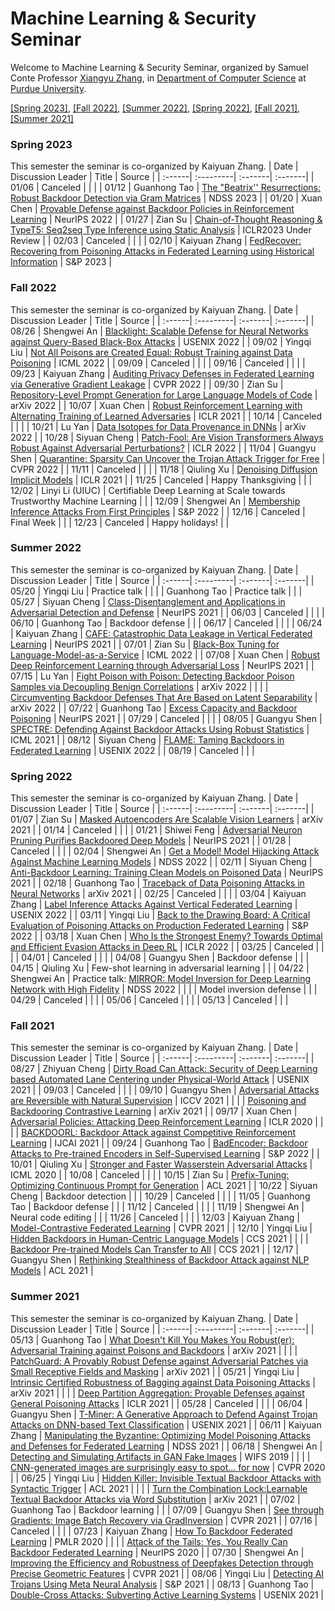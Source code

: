 # Machine Learning & Security Seminar

Welcome to Machine Learning & Security Seminar, organized by Samuel Conte Professor [Xiangyu Zhang](https://www.cs.purdue.edu/homes/xyzhang/), in [Department of Computer Science](https://www.cs.purdue.edu/) at [Purdue University](https://www.purdue.edu/).

[[Spring 2023]](#Spring-2023), [[Fall 2022]](#Fall-2022), [[Summer 2022]](#Summer-2022), [[Spring 2022]](#Spring-2022), [[Fall 2021]](#Fall-2021), [[Summer 2021]](#Summer-2021)

### Spring 2023
This semester the seminar is co-organized by Kaiyuan Zhang.
| Date | Discussion Leader | Title | Source |
| :------| :---------| :-------| :-------|
| 01/06 | Canceled |  |  |
| 01/12 | Guanhong Tao | [The "Beatrix'' Resurrections: Robust Backdoor Detection via Gram Matrices](https://arxiv.org/abs/2209.11715) | NDSS 2023 |
| 01/20 | Xuan Chen | [Provable Defense against Backdoor Policies in Reinforcement Learning](https://arxiv.org/pdf/2211.10530.pdf) | NeurIPS 2022 |
| 01/27 | Zian Su | [Chain-of-Thought Reasoning & TypeT5: Seq2seq Type Inference using Static Analysis](https://openreview.net/pdf?id=4TyNEhI2GdN) | ICLR2023 Under Review |
| 02/03 | Canceled |  |  |
| 02/10 | Kaiyuan Zhang | [FedRecover: Recovering from Poisoning Attacks in Federated Learning using Historical Information](https://arxiv.org/pdf/2210.10936.pdf) | S&P 2023 |

### Fall 2022
This semester the seminar is co-organized by Kaiyuan Zhang.
| Date | Discussion Leader | Title | Source |
| :------| :---------| :-------| :-------|
| 08/26 | Shengwei An | [Blacklight: Scalable Defense for Neural Networks against Query-Based Black-Box Attacks](https://www.usenix.org/conference/usenixsecurity22/presentation/li-huiying) | USENIX 2022 |
| 09/02 | Yingqi Liu | [Not All Poisons are Created Equal: Robust Training against Data Poisoning](https://proceedings.mlr.press/v162/yang22j.html) | ICML 2022 |
| 09/09 | Canceled |  |  |
| 09/16 | Canceled |  |  |
| 09/23 | Kaiyuan Zhang | [Auditing Privacy Defenses in Federated Learning via Generative Gradient Leakage](https://openaccess.thecvf.com/content/CVPR2022/papers/Li_Auditing_Privacy_Defenses_in_Federated_Learning_via_Generative_Gradient_Leakage_CVPR_2022_paper.pdf) | CVPR 2022 |
| 09/30 | Zian Su | [Repository-Level Prompt Generation for Large Language Models of Code](https://arxiv.org/pdf/2206.12839.pdf) | arXiv 2022 |
| 10/07 | Xuan Chen | [Robust Reinforcement Learning with Alternating Training of Learned Adversaries](https://arxiv.org/pdf/2101.08452.pdf) | ICLR 2021 |
| 10/14 | Canceled |  |  |
| 10/21 | Lu Yan | [Data Isotopes for Data Provenance in DNNs](https://arxiv.org/pdf/2208.13893.pdf) | arXiv 2022 |
| 10/28 | Siyuan Cheng | [Patch-Fool: Are Vision Transformers Always Robust Against Adversarial Perturbations?](https://arxiv.org/pdf/2203.08392.pdf) | ICLR 2022 |
| 11/04 | Guangyu Shen | [Quarantine: Sparsity Can Uncover the Trojan Attack Trigger for Free](https://arxiv.org/pdf/2205.11819.pdf) | CVPR 2022 |
| 11/11 | Canceled |  |  |
| 11/18 | Qiuling Xu | [Denoising Diffusion Implicit Models](https://arxiv.org/pdf/2010.02502.pdf) | ICLR 2021 |
| 11/25 | Canceled | Happy Thanksgiving |  |
| 12/02 | Linyi Li (UIUC) | Certifiable Deep Learning at Scale towards Trustworthy Machine Learning |  |
| 12/09 | Shengwei An | [Membership Inference Attacks From First Principles](https://ieeexplore.ieee.org/document/9833649) | S&P 2022 |
| 12/16 | Canceled | Final Week |  |
| 12/23 | Canceled | Happy holidays! |  |

### Summer 2022
This semester the seminar is co-organized by Kaiyuan Zhang.
| Date | Discussion Leader | Title | Source |
| :------| :---------| :-------| :-------|
| 05/20 | Yingqi Liu | Practice talk |  |
|  | Guanhong Tao | Practice talk |  |
| 05/27 | Siyuan Cheng | [Class-Disentanglement and Applications in Adversarial Detection and Defense](https://proceedings.neurips.cc//paper/2021/file/8606f35ec6c77858dfb80a385d0d1151-Paper.pdf) | NeurIPS 2021 |
| 06/03 | Canceled |  |  |
| 06/10 | Guanhong Tao | Backdoor defense |  |
| 06/17 | Canceled |  |  |
| 06/24 | Kaiyuan Zhang | [CAFE: Catastrophic Data Leakage in Vertical Federated Learning](https://arxiv.org/pdf/2110.15122.pdf) | NeurIPS 2021 |
| 07/01 | Zian Su | [Black-Box Tuning for Language-Model-as-a-Service](https://arxiv.org/pdf/2201.03514.pdf) | ICML 2022 |
| 07/08 | Xuan Chen | [Robust Deep Reinforcement Learning through Adversarial Loss](https://papers.nips.cc/paper/2021/file/dbb422937d7ff56e049d61da730b3e11-Paper.pdf) | NeurIPS 2021 |
| 07/15 | Lu Yan | [Fight Poison with Poison: Detecting Backdoor Poison Samples via Decoupling Benign Correlations](https://arxiv.org/pdf/2205.13616.pdf) | arXiv 2022 |
|  |  | [Circumventing Backdoor Defenses That Are Based on Latent Separability](https://arxiv.org/pdf/2205.13613.pdf) | arXiv 2022 |
| 07/22 | Guanhong Tao | [Excess Capacity and Backdoor Poisoning](https://arxiv.org/pdf/2109.00685.pdf) | NeurIPS 2021 |
| 07/29 | Canceled |  |  |
| 08/05 | Guangyu Shen | [SPECTRE: Defending Against Backdoor Attacks Using Robust Statistics](https://arxiv.org/pdf/2104.11315.pdf) | ICML 2021 |
| 08/12 | Siyuan Cheng | [FLAME: Taming Backdoors in Federated Learning](https://arxiv.org/pdf/2101.02281.pdf) | USENIX 2022 |
| 08/19 | Canceled |  |  |

### Spring 2022
This semester the seminar is co-organized by Kaiyuan Zhang.
| Date | Discussion Leader | Title | Source |
| :------| :---------| :-------| :-------|
| 01/07 | Zian Su | [Masked Autoencoders Are Scalable Vision Learners](https://arxiv.org/pdf/2111.06377.pdf) | arXiv 2021 |
| 01/14 | Canceled |  |  |
| 01/21 | Shiwei Feng | [Adversarial Neuron Pruning Purifies Backdoored Deep Models](https://arxiv.org/pdf/2110.14430.pdf) | NeurIPS 2021 |
| 01/28 | Canceled |  |  |
| 02/04 | Shengwei An | [Get a Model! Model Hijacking Attack Against Machine Learning Models](https://arxiv.org/abs/2111.04394) | NDSS 2022 |
| 02/11 | Siyuan Cheng | [Anti-Backdoor Learning: Training Clean Models on Poisoned Data](https://proceedings.neurips.cc/paper/2021/file/7d38b1e9bd793d3f45e0e212a729a93c-Paper.pdf) | NeurIPS 2021 |
| 02/18 | Guanhong Tao | [Traceback of Data Poisoning Attacks in Neural Networks](https://arxiv.org/pdf/2110.06904.pdf) | arXiv 2021 |
| 02/25 | Canceled |  |  |
| 03/04 | Kaiyuan Zhang | [Label Inference Attacks Against Vertical Federated Learning](https://www.usenix.org/system/files/sec22summer_fu.pdf) | USENIX 2022 |
| 03/11 | Yingqi Liu | [Back to the Drawing Board: A Critical Evaluation of Poisoning Attacks on Production Federated Learning](https://arxiv.org/pdf/2108.10241.pdf) | S&P 2022 |
| 03/18 | Xuan Chen | [Who Is the Strongest Enemy? Towards Optimal and Efficient Evasion Attacks in Deep RL](https://openreview.net/references/pdf?id=rnz8C_E3-q) | ICLR 2022 |
| 03/25 | Canceled |  |  |
| 04/01 | Canceled |  |  |
| 04/08 | Guangyu Shen | Backdoor defense |  |
| 04/15 | Qiuling Xu | Few-shot learning in adversarial learning |  |
| 04/22 | Shengwei An | Practice talk: [MIRROR: Model Inversion for Deep Learning Network with High Fidelity](https://www.ndss-symposium.org/wp-content/uploads/2022-335-paper.pdf) | NDSS 2022 |
|   |  | Model inversion defense |  |
| 04/29 | Canceled |  |  |
| 05/06 | Canceled |  |  |
| 05/13 | Canceled |  |  |

### Fall 2021
This semester the seminar is co-organized by Kaiyuan Zhang.
| Date | Discussion Leader | Title | Source |
| :------| :---------| :-------| :-------|
| 08/27 | Zhiyuan Cheng | [Dirty Road Can Attack: Security of Deep Learning based Automated Lane Centering under Physical-World Attack](https://www.usenix.org/system/files/sec21-sato.pdf) | USENIX 2021 |
| 09/03 | Canceled |  |  |
| 09/10 | Guangyu Shen | [Adversarial Attacks are Reversible with Natural Supervision](https://arxiv.org/abs/2103.14222) | ICCV 2021 |
|   |   | [Poisoning and Backdooring Contrastive Learning](https://arxiv.org/pdf/2106.09667.pdf) | arXiv 2021 |
| 09/17 | Xuan Chen | [Adversarial Policies: Attacking Deep Reinforcement Learning](https://arxiv.org/pdf/1905.10615.pdf) | ICLR 2020 |
|   |   | [BACKDOORL: Backdoor Attack against Competitive Reinforcement Learning](https://www.ijcai.org/proceedings/2021/0509.pdf) | IJCAI 2021	|
| 09/24 | Guanhong Tao | [BadEncoder: Backdoor Attacks to Pre-trained Encoders in Self-Supervised Learning](https://arxiv.org/pdf/2108.00352.pdf) | S&P 2022 |
| 10/01 | Qiuling Xu | [Stronger and Faster Wasserstein Adversarial Attacks](https://arxiv.org/abs/2008.02883) | ICML 2020 |
| 10/08 | Canceled |  |  |
| 10/15 | Zian Su | [Prefix-Tuning: Optimizing Continuous Prompt for Generation](https://arxiv.org/pdf/2101.00190.pdf) | ACL 2021 |
| 10/22 | Siyuan Cheng | Backdoor detection |  |
| 10/29 | Canceled |  |  |
| 11/05 | Guanhong Tao | Backdoor defense |  |
| 11/12 | Canceled |  |  |
| 11/19 | Shengwei An | Neural code editing |  |
| 11/26 | Canceled |  |  |
| 12/03 | Kaiyuan Zhang | [Model-Contrastive Federated Learning](https://arxiv.org/pdf/2103.16257.pdf) | CVPR 2021 |
| 12/10 | Yingqi Liu | [Hidden Backdoors in Human-Centric Language Models](https://arxiv.org/pdf/2105.00164.pdf) | CCS 2021 |
|   |   | [Backdoor Pre-trained Models Can Transfer to All](https://arxiv.org/pdf/2111.00197.pdf) | CCS 2021 |
| 12/17 | Guangyu Shen | [Rethinking Stealthiness of Backdoor Attack against NLP Models](https://aclanthology.org/2021.acl-long.431.pdf) | ACL 2021 |

### Summer 2021
This semester the seminar is co-organized by Kaiyuan Zhang.
| Date | Discussion Leader | Title | Source |
| :------| :---------| :-------| :-------|
| 05/13 | Guanhong Tao | [What Doesn't Kill You Makes You Robust(er): Adversarial Training against Poisons and Backdoors](https://arxiv.org/pdf/2102.13624.pdf) | arXiv 2021 |
|            |            |  [PatchGuard: A Provably Robust Defense against Adversarial Patches via Small Receptive Fields and Masking](https://arxiv.org/pdf/2005.10884.pdf) | arXiv 2021 |
| 05/21 | Yingqi Liu | [Intrinsic Certified Robustness of Bagging against Data Poisoning Attacks](https://arxiv.org/pdf/2008.04495.pdf) | arXiv 2021 |
|            |            |  [Deep Partition Aggregation: Provable Defenses against General Poisoning Attacks](https://openreview.net/pdf?id=YUGG2tFuPM) | ICLR 2021 |
| 05/28 | Canceled |  |  |
| 06/04 | Guangyu Shen | [T-Miner: A Generative Approach to Defend Against Trojan Attacks on DNN-based Text Classification](https://www.usenix.org/conference/usenixsecurity21/presentation/azizi) | USENIX 2021 |
| 06/11 | Kaiyuan Zhang | [Manipulating the Byzantine: Optimizing Model Poisoning Attacks and Defenses for Federated Learning](https://www.ndss-symposium.org/wp-content/uploads/ndss2021_6C-3_24498_paper.pdf) | NDSS 2021 |
| 06/18 | Shengwei An | [Detecting and Simulating Artifacts in GAN Fake Images](https://arxiv.org/pdf/1907.06515.pdf) | WIFS 2019 |
|       |          | [CNN-generated images are surprisingly easy to spot... for now](https://arxiv.org/pdf/1912.11035.pdf) | CVPR 2020 |
| 06/25 | Yingqi Liu | [Hidden Killer: Invisible Textual Backdoor Attacks with Syntactic Trigger](https://arxiv.org/pdf/2105.12400.pdf) | ACL 2021 |
|       |          | [Turn the Combination Lock:Learnable Textual Backdoor Attacks via Word Substitution](https://arxiv.org/pdf/2106.06361.pdf) | arXiv 2021 |
| 07/02 | Guanhong Tao | Backdoor learning |  |
| 07/09 | Guangyu Shen | [See through Gradients: Image Batch Recovery via GradInversion](https://arxiv.org/pdf/2104.07586.pdf) | CVPR 2021 |
| 07/16 | Canceled |  |  |
| 07/23 | Kaiyuan Zhang | [How To Backdoor Federated Learning](http://proceedings.mlr.press/v108/bagdasaryan20a/bagdasaryan20a.pdf) | PMLR 2020 |
|  |  | [Attack of the Tails: Yes, You Really Can Backdoor Federated Learning](https://papers.nips.cc/paper/2020/file/b8ffa41d4e492f0fad2f13e29e1762eb-Paper.pdf) | NeurIPS 2020 |
| 07/30 | Shengwei An | [Improving the Efficiency and Robustness of Deepfakes Detection through Precise Geometric Features](https://arxiv.org/pdf/2104.04480.pdf) | CVPR 2021 |
| 08/06 | Yingqi Liu | [Detecting AI Trojans Using Meta Neural Analysis](https://arxiv.org/pdf/1910.03137.pdf) | S&P 2021 |
| 08/13 | Guanhong Tao | [Double-Cross Attacks: Subverting Active Learning Systems](https://www.usenix.org/system/files/sec21-vicarte.pdf) |  USENIX 2021 |